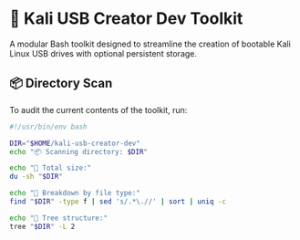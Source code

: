 # 🔧 Kali USB Creator Dev Toolkit

A modular Bash toolkit designed to streamline the creation of bootable Kali Linux USB drives with optional persistent storage.

## 📦 Directory Scan

To audit the current contents of the toolkit, run:

```bash
#!/usr/bin/env bash

DIR="$HOME/kali-usb-creator-dev"
echo "📦 Scanning directory: $DIR"

echo "🔹 Total size:"
du -sh "$DIR"

echo "🔹 Breakdown by file type:"
find "$DIR" -type f | sed 's/.*\.//' | sort | uniq -c

echo "🔹 Tree structure:"
tree "$DIR" -L 2